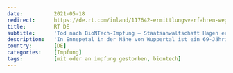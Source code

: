 ```yaml
---
date:          2021-05-18
redirect:      https://de.rt.com/inland/117642-ermittlungsverfahren-wegen-tod-mannes-nach/
title:         RT DE
subtitle:      'Tod nach BioNTech-Impfung – Staatsanwaltschaft Hagen ermittelt und stellt Impfstoff sicher'
description:   'In Ennepetal in der Nähe von Wuppertal ist ein 69-Jähriger nach seiner Impfung gegen COVID-19 verstorben. Die Staatsanwaltschaft hat ein Ermittlungsverfahren eingeleitet, um die Ursache des Todes festzustellen, und eine Obduktion angeordnet. Im Impfzentrum herrscht Bestürzung.'
country:       [DE]
categories:    [Impfung]
tags:          [mit oder an impfung gestorben, biontech]
---
```

